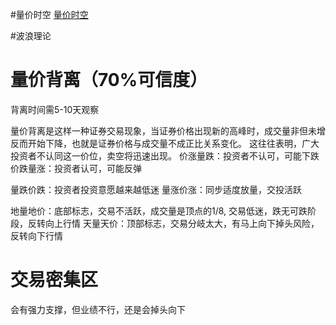 #量价时空
[量价时空](https://www.ttyfp.com/chaogu/5449.html)

#波浪理论

#

# 量价背离（70%可信度）
背离时间需5-10天观察

量价背离是这样一种证券交易现象，当证券价格出现新的高峰时，成交量非但未增反而开始下降，也就是证券价格与成交量不成正比关系变化。 这往往表明，广大投资者不认同这一价位，卖空将迅速出现。
价涨量跌：投资者不认可，可能下跌
价跌量涨：投资者认可，可能反弹

量跌价跌：投资者投资意愿越来越低迷
量涨价涨：同步适度放量，交投活跃

地量地价：底部标志，交易不活跃，成交量是顶点的1/8, 交易低迷，跌无可跌阶段，反转向上行情
天量天价：顶部标志，交易分岐太大，有马上向下掉头风险，反转向下行情

# 交易密集区
会有强力支撑，但业绩不行，还是会掉头向下


